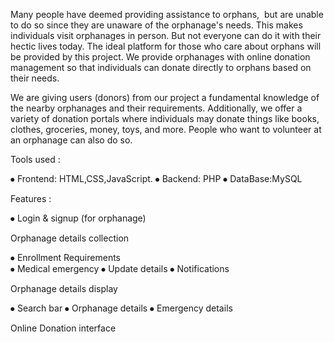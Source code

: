 Many people have deemed providing assistance to orphans,  but are unable to do so since they are unaware of the orphanage's needs. This makes individuals visit orphanages in person. But not everyone can do it with their hectic lives today. The ideal platform for those who care about orphans will be provided by this project. We provide orphanages with online donation management so that individuals can donate directly to orphans based on their needs.

We are giving users (donors) from our project a fundamental knowledge of the nearby orphanages and their requirements. Additionally, we offer a variety of donation portals where individuals may donate things like books, clothes, groceries, money, toys, and more. People who want to volunteer at an orphanage can also do so.

Tools used :

⦁ Frontend: HTML,CSS,JavaScript.
⦁ Backend: PHP
⦁ DataBase:MySQL

Features :

⦁ Login & signup (for orphanage)

Orphanage details collection

⦁ Enrollment Requirements <br />
⦁ Medical emergency 
⦁ Update details
⦁ Notifications 

Orphanage details display

⦁ Search bar 
⦁ Orphanage details 
⦁ Emergency details 

Online Donation interface
